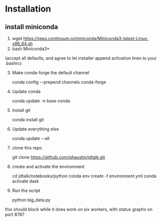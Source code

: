# Installation

## install miniconda

1. wget https://repo.continuum.io/miniconda/Miniconda3-latest-Linux-x86_64.sh
2. bash Miniconda3*

(accept all defaults, and agree to let installer append activation lines to your .bashrc)

3. Make conda-forge the default channel

   conda config --prepend channels conda-forge

4. Update conda

   conda update -n base conda

5. Install git

   conda install git

5. Update everything else

   conda update --all

6. clone this repo

   git clone https://github.com/phaustin/jdtalk.git

7. create and activate the environment

   cd jdtalk/notebooks/python
   conda env create -f environment.yml
   conda activate dask

8. Run the script

   python big_data.py

this should block while it does work on six workers, with status graphs on port 8787




